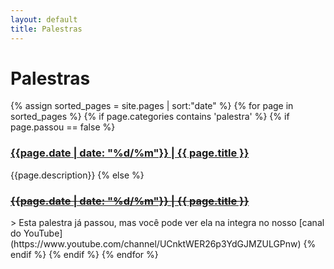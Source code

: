 ```yaml
---
layout: default
title: Palestras  
---
```


# Palestras 

{% assign sorted_pages = site.pages | sort:"date" %}
{% for page in sorted_pages %}
{% if page.categories contains 'palestra' %}
{% if page.passou == false %}
<div class="item"><h3><a href="{{ page.path}}">{{page.date | date: "%d/%m"}} | {{ page.title }}</a></h3></div>
    {{page.description}}
{% else %}
<div class="item"><s><h3><a href="{{ page.path}}">{{page.date | date: "%d/%m"}} | {{ page.title }}</a></h3></s></div>
> Esta palestra já passou, mas você pode ver ela na integra no nosso [canal do YouTube](https://www.youtube.com/channel/UCnktWER26p3YdGJMZULGPnw) 
{% endif %}
{% endif %}
{% endfor %}